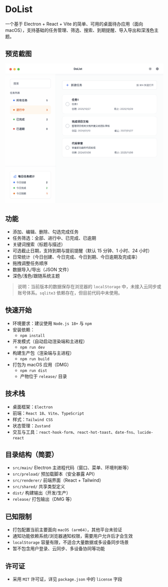 # DoList

一个基于 Electron + React + Vite 的简单、可用的桌面待办应用（面向 macOS），支持基础的任务管理、筛选、搜索、到期提醒、导入导出和深浅色主题。

## 预览截图

![应用截图](docs/app-demo.png)

## 功能

- 添加、编辑、删除、勾选完成任务
- 任务筛选：全部、进行中、已完成、已逾期
- 关键词搜索（标题与描述）
- 可选截止日期，支持到期与提前提醒（默认 15 分钟、1 小时、24 小时）
- 日常统计（今日创建、今日完成、今日到期、今日逾期及完成率）
- 拖拽调整任务顺序
- 数据导入/导出（JSON 文件）
- 深色/浅色/跟随系统主题

> 说明：当前版本的数据保存在浏览器的 `localStorage` 中，未接入云同步或账号体系。`sqlite3` 依赖存在，但目前代码中未使用。

## 快速开始

- 环境要求：建议使用 `Node.js 18+` 与 `npm`
- 安装依赖：
  - `npm install`
- 开发模式（自动启动渲染端和主进程）
  - `npm run dev`
- 构建生产包（渲染端与主进程）
  - `npm run build`
- 打包为 macOS 应用（DMG）
  - `npm run dist`
  - 产物位于 `release/` 目录

## 技术栈

- 桌面框架：`Electron`
- 前端：`React 18`、`Vite`、`TypeScript`
- 样式：`Tailwind CSS`
- 状态管理：`Zustand`
- 交互与工具：`react-hook-form`、`react-hot-toast`、`date-fns`、`lucide-react`

## 目录结构（简要）

- `src/main/` Electron 主进程代码（窗口、菜单、环境判断等）
- `src/preload/` 预加载脚本（安全暴露 API）
- `src/renderer/` 前端界面（React + Tailwind）
- `src/shared/` 共享类型定义
- `dist/` 构建输出（开发/生产）
- `release/` 打包输出（DMG 等）

## 已知限制

- 打包配置当前主要面向 `macOS (arm64)`，其他平台未验证
- 通知功能依赖系统/浏览器通知权限，需要用户允许后才会生效
- `localStorage` 容量有限，不适合大量数据或多设备同步场景
- 暂不包含用户登录、云同步、多设备协同等功能

## 许可证

- 采用 `MIT` 许可证，详见 `package.json` 中的 `license` 字段